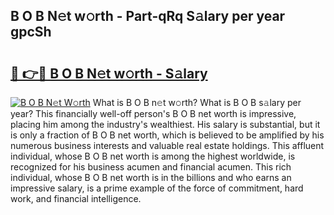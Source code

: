 ## B O B N𝚎t w𝚘rth - Part-qRq S𝚊lary per year gpcSh

# <h2><a href="http://gc36k4.nevu.top/?p=B+O+B">🔗 👉🔴 B O B N𝚎t w𝚘rth - S𝚊lary</a></h2>

[![B O B N𝚎t W𝚘rth](https://i.imgur.com/Oavwk0R.jpeg)](http://gc36k4.nevu.top/?p=B+O+B)
What is B O B n𝚎t w𝚘rth? What is B O B s𝚊lary per year?
This financially well-off person's B O B net worth is impressive, placing him among the industry's wealthiest. His salary is substantial, but it is only a fraction of B O B net worth, which is believed to be amplified by his numerous business interests and valuable real estate holdings. This affluent individual, whose B O B net worth is among the highest worldwide, is recognized for his business acumen and financial acumen. This rich individual, whose B O B net worth is in the billions and who earns an impressive salary, is a prime example of the force of commitment, hard work, and financial intelligence.
